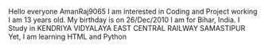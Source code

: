 Hello everyone 
AmanRaj9065 
I am interested in Coding and Project working
I am 13 years old. 
My birthday is on 26/Dec/2010
I am for Bihar, India. 
I Study in KENDRIYA VIDYALAYA EAST CENTRAL RAILWAY SAMASTIPUR
Yet, I am learning HTML and Python 
